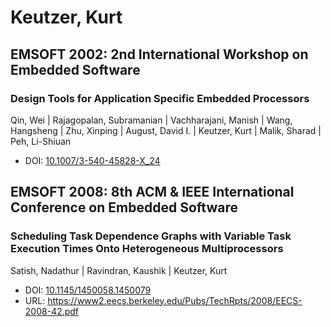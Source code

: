 # Keutzer, Kurt

## EMSOFT 2002: 2nd International Workshop on Embedded Software

### Design Tools for Application Specific Embedded Processors
Qin, Wei | Rajagopalan, Subramanian | Vachharajani, Manish | Wang, Hangsheng | Zhu, Xinping | August, David I. | Keutzer, Kurt | Malik, Sharad | Peh, Li-Shiuan
* DOI: [10.1007/3-540-45828-X_24](https://doi.org/10.1007/3-540-45828-X_24)

## EMSOFT 2008: 8th ACM & IEEE International Conference on Embedded Software

### Scheduling Task Dependence Graphs with Variable Task Execution Times Onto Heterogeneous Multiprocessors
Satish, Nadathur | Ravindran, Kaushik | Keutzer, Kurt
* DOI: [10.1145/1450058.1450079](https://doi.org/10.1145/1450058.1450079)
* URL: <https://www2.eecs.berkeley.edu/Pubs/TechRpts/2008/EECS-2008-42.pdf>


